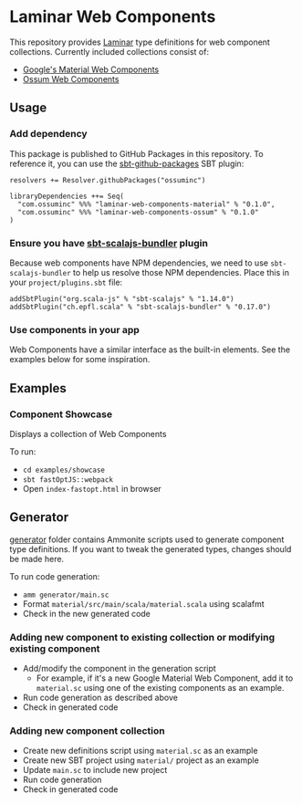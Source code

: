 # Laminar Web Components

This repository provides [Laminar](https://github.com/raquo/Laminar) type definitions for web component collections. 
Currently included collections consist of:

- [Google's Material Web Components](https://github.com/material-components/material-components-web-components)
- [Ossum Web Components](https://github.com/laminar-web-components/ossum-web-components)

## Usage

### Add dependency

This package is published to GitHub Packages in this repository. To reference it, 
you can use the [sbt-github-packages](https://github.com/djspiewak/sbt-github-packages) SBT plugin:

```
resolvers += Resolver.githubPackages("ossuminc")

libraryDependencies ++= Seq(
  "com.ossuminc" %%% "laminar-web-components-material" % "0.1.0",
  "com.ossuminc" %%% "laminar-web-components-ossum" % "0.1.0"
)
```

### Ensure you have [sbt-scalajs-bundler](https://scalacenter.github.io/scalajs-bundler/) plugin

Because web components have NPM dependencies, we need to use `sbt-scalajs-bundler` to 
help us resolve those NPM dependencies. Place this in your `project/plugins.sbt` file:

```
addSbtPlugin("org.scala-js" % "sbt-scalajs" % "1.14.0")
addSbtPlugin("ch.epfl.scala" % "sbt-scalajs-bundler" % "0.17.0")
```

### Use components in your app

Web Components have a similar interface as the built-in elements. 
See the examples below for some inspiration.

## Examples

### Component Showcase

Displays a collection of Web Components

To run:
  - `cd examples/showcase`
  - `sbt fastOptJS::webpack`
  - Open `index-fastopt.html` in browser

## Generator

[generator](https://github.com/uosis/laminar-web-components/tree/master/generator) folder 
contains Ammonite scripts used to generate component type definitions.
If you want to tweak the generated types, changes should be made here.

To run code generation:

- `amm generator/main.sc`
- Format `material/src/main/scala/material.scala` using scalafmt
- Check in the new generated code


### Adding new component to existing collection or modifying existing component

- Add/modify the component in the generation script
  - For example, if it's a new Google Material Web Component, add it to `material.sc` 
    using one of the existing components as an example.
- Run code generation as described above
- Check in generated code


### Adding new component collection

- Create new definitions script using `material.sc` as an example
- Create new SBT project using `material/` project as an example
- Update `main.sc` to include new project
- Run code generation
- Check in generated code
